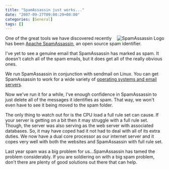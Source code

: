 ```yaml
---
title: "SpamAssassin just works..."
date: "2007-09-27T09:00:29+00:00"
categories: [General]
tags: []
---
```


<a href='http://techteapot.com/wp-content/uploads/2007/09/arrowlogo.png' title='SpamAssassin Logo'><img src='http://techteapot.com/wp-content/uploads/2007/09/arrowlogo.png' align="right" alt='SpamAssassin Logo' /></a>

One of the great tools we have discovered recently has been <a href="http://spamassassin.apache.org/">Apache SpamAssassin</a>, an open source spam identifier.

I've yet to see a genuine email that SpamAssassin has marked as spam. It doesn't catch all of the spam emails, but it does get all of the really obvious ones.

We run SpamAssassin in conjunction with sendmail on Linux. You can get SpamAssassin to work for a wide variety of <a href="http://wiki.apache.org/spamassassin/UsingSpamAssassin">operating systems and email servers</a>.

Now we've run it for a while, I've enough confidence in SpamAssassin to just delete all of the messages it identifies as spam. That way, we won't even have to see it being moved to the spam folder.

The only thing to watch out for is the CPU load a full rule set can cause. If your server is getting on a bit then it may struggle with a full rule set. Though, the server was also serving as the web server with associated databases. So, it may have coped had it not had to deal with all of its extra duties. We now have a dual core processor as our internet server and it copes very well with both the websites and SpamAssassin with full rule set.

Last year spam was a big problem for us...SpamAssassin has tamed the problem considerably. If you are soldiering on with a big spam problem, don't there are plenty of good solutions out there that can help.
